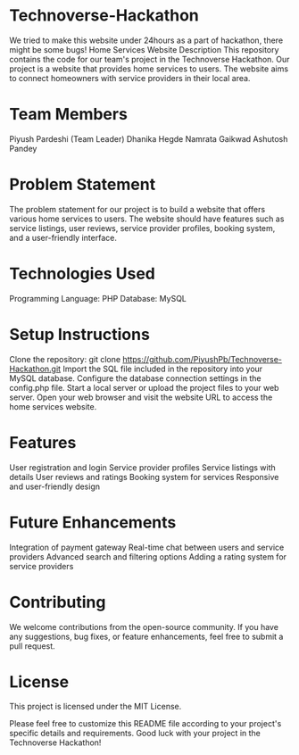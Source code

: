 # Technoverse-Hackathon
We tried to make this website under 24hours as a part of hackathon, there might be some bugs!
Home Services Website
Description
This repository contains the code for our team's project in the Technoverse Hackathon. Our project is a website that provides home services to users. The website aims to connect homeowners with service providers in their local area.

# Team Members
Piyush Pardeshi (Team Leader)
Dhanika Hegde
Namrata Gaikwad
Ashutosh Pandey

# Problem Statement
The problem statement for our project is to build a website that offers various home services to users. The website should have features such as service listings, user reviews, service provider profiles, booking system, and a user-friendly interface.

# Technologies Used
Programming Language: PHP
Database: MySQL
# Setup Instructions
Clone the repository: git clone https://github.com/PiyushPb/Technoverse-Hackathon.git
Import the SQL file included in the repository into your MySQL database.
Configure the database connection settings in the config.php file.
Start a local server or upload the project files to your web server.
Open your web browser and visit the website URL to access the home services website.
# Features
User registration and login
Service provider profiles
Service listings with details
User reviews and ratings
Booking system for services
Responsive and user-friendly design
# Future Enhancements
Integration of payment gateway
Real-time chat between users and service providers
Advanced search and filtering options
Adding a rating system for service providers

# Contributing
We welcome contributions from the open-source community. If you have any suggestions, bug fixes, or feature enhancements, feel free to submit a pull request.

# License
This project is licensed under the MIT License.

Please feel free to customize this README file according to your project's specific details and requirements. Good luck with your project in the Technoverse Hackathon!
